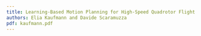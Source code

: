 ```yaml
---
title: Learning-Based Motion Planning for High-Speed Quadrotor Flight
authors: Elia Kaufmann and Davide Scaramuzza
pdf: kaufmann.pdf
---
```

